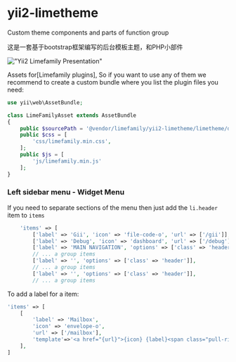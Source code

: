 # yii2-limetheme
Custom theme components and parts of function group

这是一套基于bootstrap框架编写的后台模板主题，和PHP小部件

!["Yii2 Limefamily Presentation"](https://github.com/namebjp/yii2-limetheme/blob/master/limetheme/dist/images/limefamily.png)

Assets for[Limefamily plugins], So if you want to use any of them we recommend to create a custom bundle where you list the plugin files you need:
```php
use yii\web\AssetBundle;

class LimeFamilyAsset extends AssetBundle
{
    public $sourcePath = '@vendor/limefamily/yii2-limetheme/limetheme/dist';
    public $css = [
        'css/limefamily.min.css',
    ];
    public $js = [
        'js/limefamily.min.js'
    ];
}
```

### Left sidebar menu - Widget Menu

If you need to separate sections of the menu then just add the `li.header` item to `items`
```php
    'items' => [
        ['label' => 'Gii', 'icon' => 'file-code-o', 'url' => ['/gii']],
        ['label' => 'Debug', 'icon' => 'dashboard', 'url' => ['/debug']],
        ['label' => 'MAIN NAVIGATION', 'options' => ['class' => 'header']], // here
        // ... a group items
        ['label' => '', 'options' => ['class' => 'header']],
        // ... a group items
        ['label' => '', 'options' => ['class' => 'header']],
        // ... a group items
```

To add a label for a item:

```php
'items' => [
    [
        'label' => 'Mailbox',
        'icon' => 'envelope-o',
        'url' => ['/mailbox'],
        'template'=>'<a href="{url}">{icon} {label}<span class="pull-right-container"><small class="label pull-right bg-yellow">123</small></span></a>'
    ],
]
```

